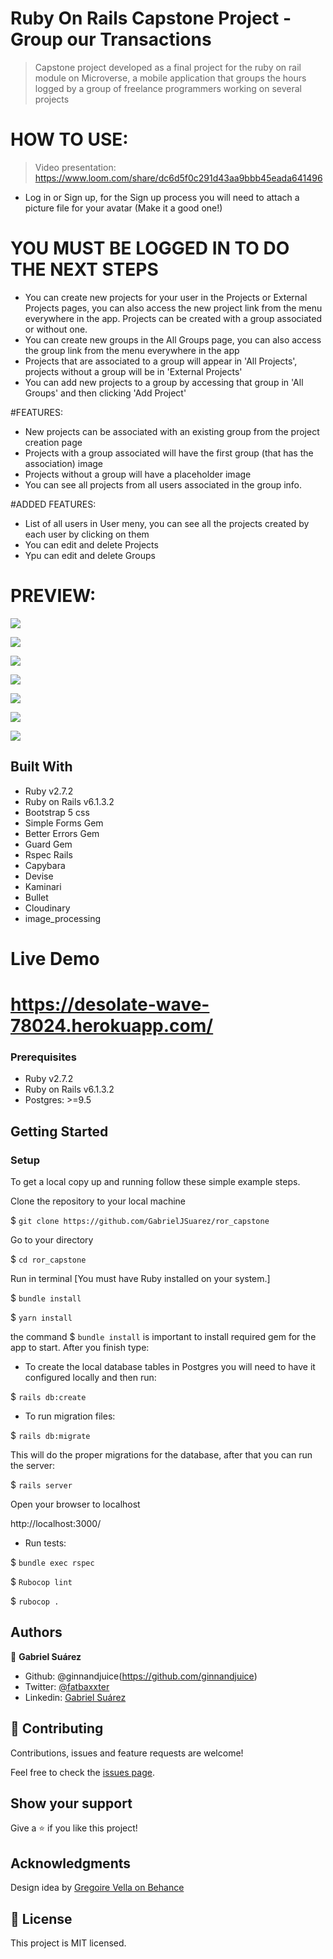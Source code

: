 # Ruby On Rails Capstone Project - Group our Transactions

> Capstone project developed as a final project for the ruby on rail module on Microverse, a mobile application that groups the hours logged by a group of freelance programmers working on several projects

# HOW TO USE:

> Video presentation: https://www.loom.com/share/dc6d5f0c291d43aa9bbb45eada641496

- Log in or Sign up, for the Sign up process you will need to attach a picture file for your avatar (Make it a good one!)

# YOU MUST BE LOGGED IN TO DO THE NEXT STEPS

- You can create new projects for your user in the Projects or External Projects pages, you can also access the new project link from the menu everywhere in the app. Projects can be created with a group associated or without one. 
- You can create new groups in the All Groups page, you can also access the group link from the menu everywhere in the app
- Projects that are associated to a group will appear in 'All Projects', projects without a group will be in 'External Projects'
- You can add new projects to a group by accessing that group in 'All Groups' and then clicking 'Add Project'

#FEATURES:

- New projects can be associated with an existing group from the project creation page
- Projects with a group associated will have the first group (that has the association) image
- Projects without a group will have a placeholder image
- You can see all projects from all users associated in the group info.

#ADDED FEATURES:

- List of all users in User meny, you can see all the projects created by each user by clicking on them
- You can edit and delete Projects
- Ypu can edit and delete Groups

# PREVIEW:

![](https://github.com/GabrielJSuarez/ror_capstone/blob/development/app/assets/images/1.png)

![](https://github.com/GabrielJSuarez/ror_capstone/blob/development/app/assets/images/2.png)

![](https://github.com/GabrielJSuarez/ror_capstone/blob/development/app/assets/images/3.png)

![](https://github.com/GabrielJSuarez/ror_capstone/blob/development/app/assets/images/4.png)

![](https://github.com/GabrielJSuarez/ror_capstone/blob/development/app/assets/images/5.png)

![](https://github.com/GabrielJSuarez/ror_capstone/blob/development/app/assets/images/6.png)

![](https://github.com/GabrielJSuarez/ror_capstone/blob/development/app/assets/images/7.png)

## Built With

- Ruby v2.7.2
- Ruby on Rails v6.1.3.2
- Bootstrap 5 css 
- Simple Forms Gem
- Better Errors Gem
- Guard Gem
- Rspec Rails
- Capybara
- Devise
- Kaminari
- Bullet
- Cloudinary
- image_processing

# Live Demo

# https://desolate-wave-78024.herokuapp.com/

### Prerequisites

- Ruby v2.7.2
- Ruby on Rails v6.1.3.2
- Postgres: >=9.5

## Getting Started

### Setup

To get a local copy up and running follow these simple example steps.

Clone the repository to your local machine

$ `git clone https://github.com/GabrielJSuarez/ror_capstone`

Go to your directory

$ `cd ror_capstone`

Run in terminal [You must have Ruby installed on your system.]

$ `bundle install`

$ `yarn install`

the command $ `bundle install` is important to install required gem for the app to start. After you finish type:

- To create the local database tables in Postgres you will need to have it configured locally and then run:

$ `rails db:create`

- To run migration files:

$ `rails db:migrate`

This will do the proper migrations for the database, after that you can run the server:

$ `rails server`

Open your browser to localhost

http://localhost:3000/

- Run tests:

$ `bundle exec rspec`

$ `Rubocop lint`

$ `rubocop .`

## Authors

👤 **Gabriel Suárez**

- Github: @ginnandjuice(https://github.com/ginnandjuice)
- Twitter: [@fatbaxxter](https://twitter.com/fatbaxxter)
- Linkedin: [Gabriel Suárez](https://www.linkedin.com/in/gabriel-ginn-suarez/)

## 🤝 Contributing

Contributions, issues and feature requests are welcome!

Feel free to check the [issues page](issues/).

## Show your support

Give a ⭐️ if you like this project!

## Acknowledgments

Design idea by [Gregoire Vella on Behance](https://www.behance.net/gregoirevella)

## 📝 License

This project is MIT licensed.


